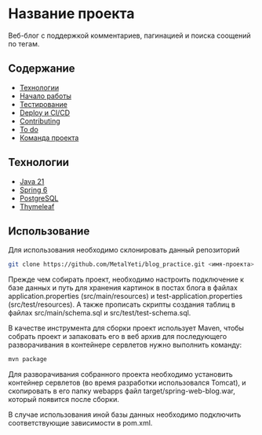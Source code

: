 # Название проекта
Веб-блог с поддержкой комментариев, пагинацией и поиска соощений по тегам.

## Содержание
- [Технологии](#технологии)
- [Начало работы](#начало-работы)
- [Тестирование](#тестирование)
- [Deploy и CI/CD](#deploy-и-ci/cd)
- [Contributing](#contributing)
- [To do](#to-do)
- [Команда проекта](#команда-проекта)

## Технологии
- [Java 21](https://dev.java/)
- [Spring 6](https://spring.io/)
- [PostgreSQL](https://www.postgresql.org/)
- [Thymeleaf](https://www.thymeleaf.org/)

## Использование
Для использования необходимо склонировать данный репозиторий

```sh
git clone https://github.com/MetalYeti/blog_practice.git <имя-проекта>
```

Прежде чем собирать проект, необходимо настроить подключение к базе данных и путь для хранения картинок в постах блога в файлах application.properties (src/main/resources) и test-application.properties (src/test/resources).
А также прописать скрипты создания таблиц в файлах src/main/schema.sql и src/test/test-schema.sql.

В качестве инструмента для сборки проект использует Maven, чтобы собрать проект и запаковать его в веб архив для последующего разворачивания в контейнере сервлетов нужно выполнить команду:

```sh
mvn package
```

Для разворачивания собранного проекта необходимо установить контейнер сервлетов (во время разработки использовался Tomcat), и скопировать в его папку webapps файл target/spring-web-blog.war, который появится после сборки. 

В случае использования иной базы данных необходимо подключить соответствующие зависимости в pom.xml.

